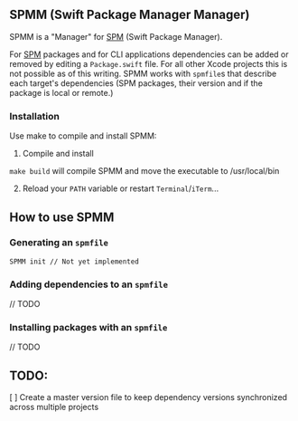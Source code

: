 ## SPMM (Swift Package Manager Manager)

SPMM is a "Manager" for [SPM](https://www.swift.org/documentation/package-manager/) (Swift Package Manager).

For [SPM](https://www.swift.org/documentation/package-manager/) packages and for CLI applications dependencies can be added or removed by editing a `Package.swift` file. For all other Xcode projects this is not possible as of this writing. SPMM works with `spmfile`s that describe each target's dependencies (SPM packages, their version and if the package is local or remote.)

### Installation

Use make to compile and install SPMM:

1) Compile and install

`make build` will compile SPMM and move the executable to /usr/local/bin

2) Reload your `PATH` variable or restart `Terminal`/`iTerm`...

## How to use SPMM

### Generating an `spmfile`

```
SPMM init // Not yet implemented
```

### Adding dependencies to an `spmfile`

// TODO

### Installing packages with an `spmfile`


// TODO


## TODO:
[ ] Create a master version file to keep dependency versions synchronized across multiple projects
